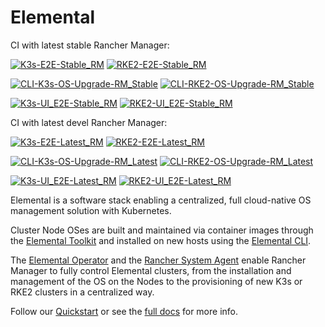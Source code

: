 # Elemental
CI with latest stable Rancher Manager:

[![K3s-E2E-Stable_RM](https://github.com/rancher/elemental/actions/workflows/e2e-k3s-stable.yaml/badge.svg?branch=main)](https://github.com/rancher/elemental/actions/workflows/e2e-k3s-stable.yaml)
[![RKE2-E2E-Stable_RM](https://github.com/rancher/elemental/actions/workflows/e2e-rke2-stable.yaml/badge.svg?branch=main)](https://github.com/rancher/elemental/actions/workflows/e2e-rke2-stable.yaml)

[![CLI-K3s-OS-Upgrade-RM_Stable](https://github.com/rancher/elemental/actions/workflows/cli-k3s-os-upgrade-rancher_stable.yaml/badge.svg?branch=main)](https://github.com/rancher/elemental/actions/workflows/cli-k3s-os-upgrade-rancher_stable.yaml)
[![CLI-RKE2-OS-Upgrade-RM_Stable](https://github.com/rancher/elemental/actions/workflows/cli-rke2-os-upgrade-rancher_stable.yaml/badge.svg?branch=main)](https://github.com/rancher/elemental/actions/workflows/cli-rke2-os-upgrade-rancher_stable.yaml)

[![K3s-UI_E2E-Stable_RM](https://github.com/rancher/elemental/actions/workflows/ui-e2e-k3s-stable.yaml/badge.svg?branch=main)](https://github.com/rancher/elemental/actions/workflows/ui-e2e-k3s-stable.yaml)
[![RKE2-UI_E2E-Stable_RM](https://github.com/rancher/elemental/actions/workflows/ui-e2e-rke2-stable.yaml/badge.svg)](https://github.com/rancher/elemental/actions/workflows/ui-e2e-rke2-stable.yaml)

CI with latest devel Rancher Manager:

[![K3s-E2E-Latest_RM](https://github.com/rancher/elemental/actions/workflows/e2e-k3s-latest.yaml/badge.svg?branch=main)](https://github.com/rancher/elemental/actions/workflows/e2e-k3s-latest.yaml)
[![RKE2-E2E-Latest_RM](https://github.com/rancher/elemental/actions/workflows/e2e-rke2-latest.yaml/badge.svg?branch=main)](https://github.com/rancher/elemental/actions/workflows/e2e-rke2-latest.yaml)

[![CLI-K3s-OS-Upgrade-RM_Latest](https://github.com/rancher/elemental/actions/workflows/cli-k3s-os-upgrade-rancher_latest.yaml/badge.svg?branch=main)](https://github.com/rancher/elemental/actions/workflows/cli-k3s-os-upgrade-rancher_latest.yaml)
[![CLI-RKE2-OS-Upgrade-RM_Latest](https://github.com/rancher/elemental/actions/workflows/cli-rke2-os-upgrade-rancher_latest.yaml/badge.svg?branch=main)](https://github.com/rancher/elemental/actions/workflows/cli-rke2-os-upgrade-rancher_latest.yaml)

[![K3s-UI_E2E-Latest_RM](https://github.com/rancher/elemental/actions/workflows/ui-e2e-k3s-latest.yaml/badge.svg?branch=main)](https://github.com/rancher/elemental/actions/workflows/ui-e2e-k3s-latest.yaml)
[![RKE2-UI_E2E-Latest_RM](https://github.com/rancher/elemental/actions/workflows/ui-e2e-rke2-latest.yaml/badge.svg)](https://github.com/rancher/elemental/actions/workflows/ui-e2e-rke2-latest.yaml)

Elemental is a software stack enabling a centralized, full cloud-native OS management solution with Kubernetes.

Cluster Node OSes are built and maintained via container images through the [Elemental Toolkit](https://rancher.github.io/elemental-toolkit/) and installed on new hosts using the [Elemental CLI](https://github.com/rancher/elemental-cli).

The [Elemental Operator](https://github.com/rancher/elemental-operator) and the [Rancher System Agent](https://github.com/rancher/system-agent) enable Rancher Manager to fully control Elemental clusters, from the installation and management of the OS on the Nodes to the provisioning of new K3s or RKE2 clusters in a centralized way.

Follow our [Quickstart](https://rancher.github.io/elemental/quickstart/) or see the [full docs](https://rancher.github.io/elemental/) for more info.
